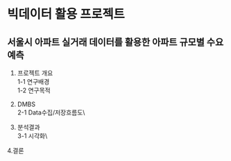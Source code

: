 # 빅데이터 활용 프로젝트
## 서울시 아파트 실거래 데이터를 활용한 아파트 규모별 수요 예측
1. 프로젝트 개요\
1-1 연구배경\
1-2 연구목적

2. DMBS\
2-1 Data수집/저장흐름도\

3. 분석결과\
3-1 시각화\

4.결론
  
